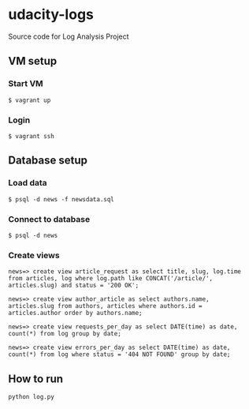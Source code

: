# udacity-logs
Source code for Log Analysis Project

## VM setup

### Start VM
```
$ vagrant up
```

### Login
```
$ vagrant ssh
```

## Database setup

### Load data
```
$ psql -d news -f newsdata.sql
```

### Connect to database
```
$ psql -d news
```

### Create views

```
news=> create view article_request as select title, slug, log.time from articles, log where log.path like CONCAT('/article/', articles.slug) and status = '200 OK';
```

```
news=> create view author_article as select authors.name, articles.slug from authors, articles where authors.id = articles.author order by authors.name;
```

```
news=> create view requests_per_day as select DATE(time) as date, count(*) from log group by date;
```

```
news=> create view errors_per_day as select DATE(time) as date, count(*) from log where status = '404 NOT FOUND' group by date;
```

## How to run
```
python log.py
```